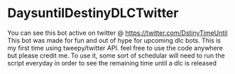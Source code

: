 # DaysuntilDestinyDLCTwitter
You can see this bot active on twitter @ https://twitter.com/DstinyTimeUntil
This bot was made for fun and out of hype for upcoming dlc bots. This is my first time using tweepy/twitter API.
feel free to use the code anywhere but please credit me.
To use it, some sort of schedular will need to run the script everyday in order to see the remaining time until a dlc is released

